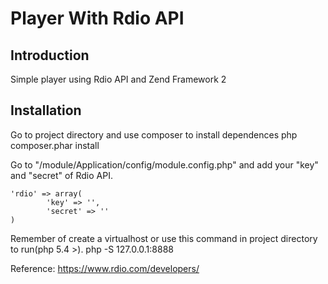 Player With Rdio API
=======================

Introduction
------------
Simple player using Rdio API and Zend Framework 2

Installation
------------
Go to project directory and use composer to install dependences
    php composer.phar install

Go to "/module/Application/config/module.config.php" and add your "key" and "secret" of Rdio API.

    'rdio' => array(
            'key' => '',
            'secret' => ''
    )


Remember of create a virtualhost or use this command in project directory to run(php 5.4 >).
    php -S 127.0.0.1:8888

Reference: https://www.rdio.com/developers/
    